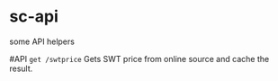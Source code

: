 # sc-api
some API helpers

#API
`get /swtprice`
Gets SWT price from online source and cache the result.


